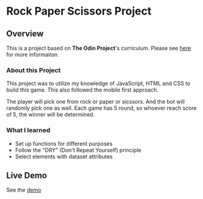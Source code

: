 # Rock Paper Scissors Project

## Overview

This is a project based on **The Odin Project**'s curriculum. Please see [here](https://www.theodinproject.com/paths/foundations/courses/foundations/lessons/rock-paper-scissors) for more informaiton.

### About this Project

This project was to utilize my knowledge of JavaScript, HTML and CSS to build this game. This also followed the mobile first approach.

The player will pick one from rock or paper or sicssors. And the bot will randomly pick one as well. Each game has 5 round, so whoever reach score of 5, the winner will be determined.

### What I learned

- Set up functions for different purposes
- Follow the "DRY" (Don't Repeat Yourself) principle
- Select elements with dataset attributes

## Live Demo

See the [demo](https://victoriacheng15.github.io/TOP-rock-paper-scissors/)
